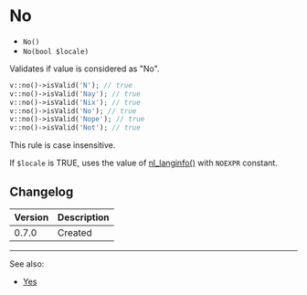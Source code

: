 # No

- `No()`
- `No(bool $locale)`

Validates if value is considered as "No".

```php
v::no()->isValid('N'); // true
v::no()->isValid('Nay'); // true
v::no()->isValid('Nix'); // true
v::no()->isValid('No'); // true
v::no()->isValid('Nope'); // true
v::no()->isValid('Not'); // true
```

This rule is case insensitive.

If `$locale` is TRUE, uses the value of [nl_langinfo()](http://php.net/nl_langinfo) with `NOEXPR` constant.

## Changelog

Version | Description
--------|-------------
  0.7.0 | Created

***
See also:

- [Yes](Yes.md)
